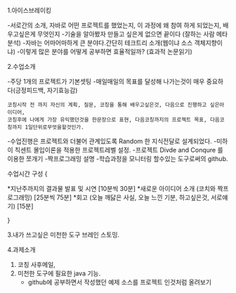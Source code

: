 
1.아이스브레이킹

-서로간의 소개, 자바로 어떤 프로젝트를 했었는지, 이 과정에 왜 참여 하게 되었는지, 배우고싶은게 무엇인지
-기술을 알아봤자 만들고 싶은게 없으면 끝이다 (잘하는 사람 메타분석)
-자바는 어마어마하게 큰 분야다.간단히 테크트리 소개(웹이냐 소스 객체지향이냐)
-이렇게 많은 분야를 어떻게 공부하면 효율적일까? (효과적 논문읽기)

2.수업소개

-주당 1개의 프로젝트가 기본셋팅
-매일매일의 목표를 달성해 나가는것이 매우 중요하다(긍정피드백, 자기효능감)

    코칭시작 전 까지 자신의 계획, 질문, 코칭을 통해 배우고싶은것, 다음으로 진행하고 싶은아이디어,
    코칭후에 나에게 가장 유익했던것을 한문장으로 표현, 다음코칭까지의 프로젝트 목표, 다음코칭까지 1일단위로무엇을할것인가.

-수업진행은 프로젝트와 더불어 관계있도록 Random 한 지식전달로 설계되었다.
-미하이 칙센트 몰입이론을 적용한 프로젝트레벨 설정.
-프로젝트 Divde and Conqure 를 이용한 쪼개기
-짝프로그래밍 설명
-학습과정을 모니터링 할수있는 도구로써의 github.


수업시간 구성 { 

  *지난주까지의 결과물 발표 및 시연 [10분씩 30분]
  *새로운 아이디어 소개 (코치와 짝프로그래밍) [25분씩 75분]
  *회고 (오늘 깨닳은 사실, 오늘 느낀 기분, 하고싶은것, 서로얘기) [15분]

}

3.내가 쓰고싶은 미천한 도구 브레인 스토밍.


4.과제소개

   1) 코칭 사후메일, 
   2) 미천한 도구에 필요한 java 기능. 
       - github에 공부하면서 작성했던 예제 소스를 프로젝트 인것처럼 올려보기

